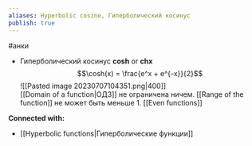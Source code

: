 ```yaml
---
aliases: Hyperbolic cosine, Гиперболический косинус
publish: true
---
```

#анки



- Гиперболический косинус **cosh** or **chx** 
  $$\cosh(x) = \frac{e^x + e^{-x}}{2}$$
![[Pasted image 20230707104351.png|400]]  
[[Domain of a function|ОДЗ]] не ограничена ничем. [[Range of the function]] не может быть меньше 1. [[Even functions]]
 



**Connected with:**
- [[Hyperbolic functions|Гиперболические функции]]

